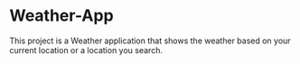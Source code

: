 # Weather-App
This project is a Weather application that shows the weather based on your current location or a location you search.
